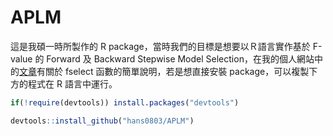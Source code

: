 # APLM

這是我碩一時所製作的 R package，當時我們的目標是想要以Ｒ語言實作基於 F-value 的 Forward 及 Backward Stepwise Model Selection，在我的個人網站中的[文章](https://hans0803.github.io/posts/r_stepwise/)有關於 fselect 函數的簡單說明，若是想直接安裝 package，可以複製下方的程式在 R 語言中運行。

```r
if(!require(devtools)) install.packages("devtools") 

devtools::install_github("hans0803/APLM")
```
